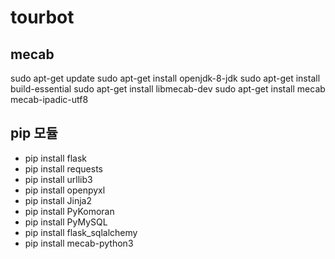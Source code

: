 # tourbot

## mecab
sudo apt-get update
sudo apt-get install openjdk-8-jdk
sudo apt-get install build-essential
sudo apt-get install libmecab-dev
sudo apt-get install mecab mecab-ipadic-utf8

## pip 모듈
- pip install flask
- pip install requests
- pip install urllib3
- pip install openpyxl
- pip install Jinja2
- pip install PyKomoran
- pip install PyMySQL
- pip install flask_sqlalchemy
- pip install mecab-python3


<!-- /home/chatbot/anaconda3/envs/chatbot/lib/mecab/dic/mecab-ko-dic -->
